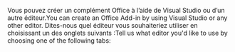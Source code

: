 <span data-ttu-id="0a1b9-101">Vous pouvez créer un complément Office à l’aide de Visual Studio ou d’un autre éditeur.</span><span class="sxs-lookup"><span data-stu-id="0a1b9-101">You can create an Office Add-in by using Visual Studio or any other editor.</span></span> <span data-ttu-id="0a1b9-102">Dites-nous quel éditeur vous souhaiteriez utiliser en choisissant un des onglets suivants :</span><span class="sxs-lookup"><span data-stu-id="0a1b9-102">Tell us what editor you'd like to use by choosing one of the following tabs:</span></span>
